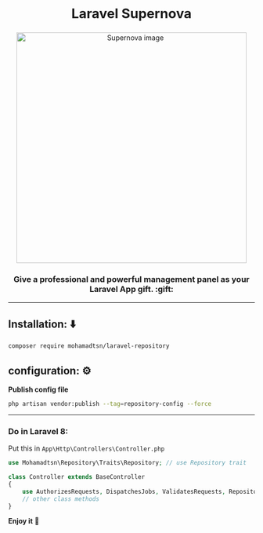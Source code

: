 <h2 align="center" style="font-size: 27px">
    Laravel Supernova
</h2>

<p align="center">
    <img width="470" src="https://i.pinimg.com/originals/bd/6d/5c/bd6d5c4be48278fb961771115057b17a.jpg" alt="Supernova image" />
</p>

<h3 align="center">Give a professional and powerful management panel as your Laravel App gift. :gift:</h3>

-----------------------

## Installation: :arrow_down:
```bash
composer require mohamadtsn/laravel-repository
```

## configuration: :gear:
__Publish config file__
```bash
php artisan vendor:publish --tag=repository-config --force
```

 -----------------
### Do in Laravel 8:
Put this in `App\Http\Controllers\Controller.php`
```php
use Mohamadtsn\Repository\Traits\Repository; // use Repository trait

class Controller extends BaseController
{
    use AuthorizesRequests, DispatchesJobs, ValidatesRequests, Repository// use trait in Controller class;
    // other class methods
}
```
**Enjoy it** :wave:
